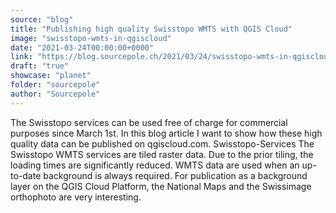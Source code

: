```yaml
---
source: "blog"
title: "Publishing high quality Swisstopo WMTS with QGIS Cloud"
image: "swisstopo-wmts-in-qgiscloud"
date: "2021-03-24T00:00:00+0000"
link: "https://blog.sourcepole.ch/2021/03/24/swisstopo-wmts-in-qgiscloud/"
draft: "true"
showcase: "planet"
folder: "sourcepole"
author: "Sourcepole"
---
```


The Swisstopo services can be used free of charge for commercial purposes since March 1st. In this blog article I want to show how these high quality data can be published on qgiscloud.com.
Swisstopo-Services The Swisstopo WMTS services are tiled raster data. Due to the prior tiling, the loading times are significantly reduced. WMTS data are used when an up-to-date background is always required. For publication as a background layer on the QGIS Cloud Platform, the National Maps and the Swissimage orthophoto are very interesting.
